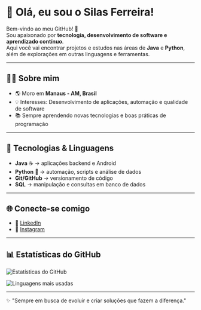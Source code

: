 # 👋 Olá, eu sou o Silas Ferreira!

Bem-vindo ao meu GitHub! 🚀  
Sou apaixonado por **tecnologia, desenvolvimento de software e aprendizado contínuo**.  
Aqui você vai encontrar projetos e estudos nas áreas de **Java** e **Python**, além de explorações em outras linguagens e ferramentas.  

---

## 🧑‍💻 Sobre mim
- 🌎 Moro em **Manaus - AM, Brasil**  
- 💡 Interesses: Desenvolvimento de aplicações, automação e qualidade de software  
- 📚 Sempre aprendendo novas tecnologias e boas práticas de programação  

---

## 🔧 Tecnologias & Linguagens
- **Java** ☕ → aplicações backend e Android  
- **Python** 🐍 → automação, scripts e análise de dados  
- **Git/GitHub** → versionamento de código  
- **SQL** → manipulação e consultas em banco de dados  

---

## 🌐 Conecte-se comigo
- 💼 [LinkedIn](https://www.linkedin.com/in/silas-ferreira-650714120)  
- 📸 [Instagram](https://www.instagram.com/silazferreira)  

---

## 📊 Estatísticas do GitHub
![Estatísticas do GitHub](https://github-readme-stats.vercel.app/api?username=silasferreira&show_icons=true&theme=dracula)

![Linguagens mais usadas](https://github-readme-stats.vercel.app/api/top-langs/?username=silasferreira&layout=compact&theme=dracula)

---

✨ "Sempre em busca de evoluir e criar soluções que fazem a diferença."

